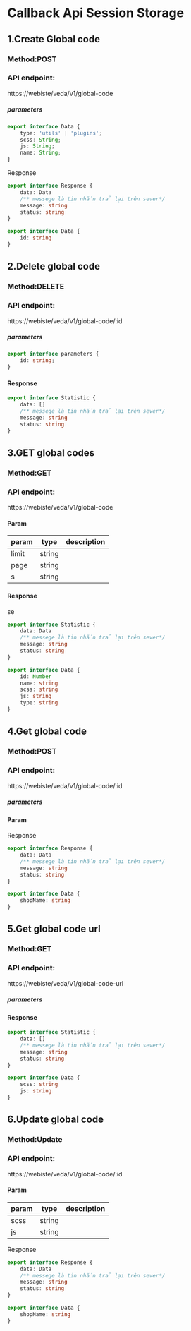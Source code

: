 # Callback Api Session Storage

## 1.Create Global code

### Method:POST

### API endpoint:

https://webiste/veda/v1/global-code

[//]: # (####headers)

[//]: # (token : cad38277b27a18b06c5252294723c5239a09e32a)

##### parameters

````ts
export interface Data {
    type: 'utils' | 'plugins';
    scss: String;
    js: String;
    name: String;
}

````

Response

````ts
export interface Response {
    data: Data
    /** messege là tin nhắn trả lại trên sever*/
    message: string
    status: string
}

export interface Data {
    id: string
}

````

## 2.Delete global code

### Method:DELETE

### API endpoint:

https://webiste/veda/v1/global-code/:id

##### parameters

````ts
export interface parameters {
    id: string;
}


````

#### Response

````ts
export interface Statistic {
    data: []
    /** messege là tin nhắn trả lại trên sever*/
    message: string
    status: string
}
````

## 3.GET global codes

### Method:GET

### API endpoint:

https://webiste/veda/v1/global-code

#### Param

param | type | description
--- | --- | ---
limit | string |
page | string |
s | string |

#### Response
se
````ts
export interface Statistic {
    data: Data
    /** messege là tin nhắn trả lại trên sever*/
    message: string
    status: string
}

export interface Data {
    id: Number
    name: string
    scss: string
    js: string
    type: string
}
````

## 4.Get global code

### Method:POST

### API endpoint:

https://webiste/veda/v1/global-code/:id

##### parameters

#### Param

Response

````ts
export interface Response {
    data: Data
    /** messege là tin nhắn trả lại trên sever*/
    message: string
    status: string
}

export interface Data {
    shopName: string
}

````

## 5.Get global code url

### Method:GET

### API endpoint:

https://webiste/veda/v1/global-code-url

##### parameters


#### Response

````ts
export interface Statistic {
    data: []
    /** messege là tin nhắn trả lại trên sever*/
    message: string
    status: string
}

export interface Data {
    scss: string
    js: string
}
````

## 6.Update global code

### Method:Update

### API endpoint:

https://webiste/veda/v1/global-code/:id


#### Param
param | type | description
--- | --- | ---
scss | string | 
js | string |

Response

````ts
export interface Response {
    data: Data
    /** messege là tin nhắn trả lại trên sever*/
    message: string
    status: string
}

export interface Data {
    shopName: string
}

````
